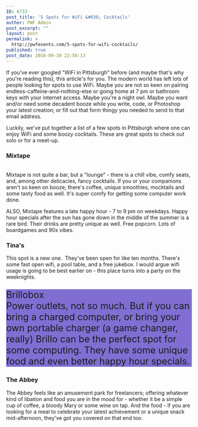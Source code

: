 ```yaml
---
ID: 6733
post_title: '5 Spots for WiFi &#038; Cocktails'
author: PWF Admin
post_excerpt: ""
layout: post
permalink: >
  http://pwfevents.com/5-spots-for-wifi-cocktails/
published: true
post_date: 2018-09-30 22:50:13
---
```

<!-- wp:paragraph -->
<p>If you've ever googled "WiFi in Pittsburgh" before (and maybe that's why you're reading this), this article's for you. The modern world has left lots of people looking for spots to use WiFi. Maybe you are not so keen on pairing endless-caffeine-and-nothing-else or going home at 7 pm or bathroom keys with your internet access. Maybe you're a night owl. Maybe you want and/or need some decadent booze while you write, code, or Photoshop your latest creation; or fill out that form thingy you needed to send to that email address.</p>
<!-- /wp:paragraph -->

<!-- wp:paragraph -->
<p>Luckily, we've put together a list of a few spots in Pittsburgh where one can enjoy WiFi and some boozy cocktails. These are great spots to check out solo or for a meet-up.</p>
<!-- /wp:paragraph -->

<!-- wp:heading {"level":3} -->
<h3>Mixtape</h3>
<!-- /wp:heading -->

<!-- wp:paragraph -->
<p><br/>Mixtape is not quite a bar, but a "lounge" - there is a chill vibe, comfy seats, and, among other delicacies, fancy cocktails. If you or your companions aren't so keen on booze; there's coffee, unique smoothies, mocktails and some tasty food as well. It's super comfy for getting some computer work done.</p>
<!-- /wp:paragraph -->

<!-- wp:paragraph -->
<p>ALSO, Mixtape features a late happy hour - 7 to 9 pm on weekdays. Happy hour specials after the sun has gone down in the middle of the summer is a rare bird. Their drinks are pretty unique as well. Free popcorn. Lots of boardgames and 90s vibes.</p>
<!-- /wp:paragraph -->

<!-- wp:heading {"level":3} -->
<h3>Tina's</h3>
<!-- /wp:heading -->

<!-- wp:paragraph -->
<p>This spot is a new one.  They've been open for like ten months. There's some fast open wifi, a pool table, and a free jukebox. I would argue wifi usage is going to be best earlier on - this place turns into a party on the weeknights.</p>
<!-- /wp:paragraph -->

<!-- wp:paragraph {"textColor":"very-light-gray","customBackgroundColor":"#806ed2","customFontSize":25} -->
<p style="background-color:#806ed2;font-size:25px" class="has-background has-very-light-gray-color">Brillobox<br/>Power outlets, not so much. But if you can bring a charged computer, or bring your own portable charger (a game changer, really) Brillo can be the perfect spot for some computing. They have some unique food and even better happy hour specials.</p>
<!-- /wp:paragraph -->

<!-- wp:heading {"level":3} -->
<h3>The Abbey</h3>
<!-- /wp:heading -->

<!-- wp:paragraph -->
<p>The Abbey feels like an amusement park for freelancers; offering whatever kind of libation and food you are in the mood for - whether it be a simple cup of coffee, a bloody Mary or some wine on tap. And the food - if you are looking for a meal to celebrate your latest achievement or a unique snack mid-afternoon, they've got you covered on that end too.</p>
<!-- /wp:paragraph -->